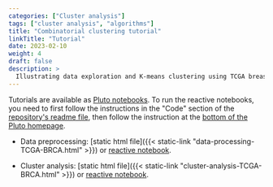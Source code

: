 ```yaml
---
categories: ["Cluster analysis"]
tags: ["cluster analysis", "algorithms"]
title: "Combinatorial clustering tutorial"
linkTitle: "Tutorial"
date: 2023-02-10
weight: 4
draft: false
description: >
  Illustrating data exploration and K-means clustering using TCGA breast cancer data.
---
```


Tutorials are available as [Pluto notebooks](https://plutojl.org/). To run the reactive notebooks, you need to first follow the instructions in the "Code" section of the [repository's readme file](https://github.com/tmichoel/genome-scale-modelling), then follow the instruction at the [bottom of the Pluto homepage](https://plutojl.org/).

- Data preprocessing: [static html file]({{< static-link  "data-processing-TCGA-BRCA.html" >}}) or [reactive notebook](https://github.com/tmichoel/genome-scale-modelling/blob/main/code/notebooks/data-processing-TCGA-BRCA.jl).

- Cluster analysis: [static html file]({{< static-link  "cluster-analysis-TCGA-BRCA.html" >}}) or [reactive notebook](https://github.com/tmichoel/genome-scale-modelling/blob/main/code/notebooks/cluster-analysis-TCGA-BRCA.jl).


